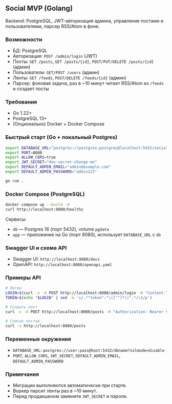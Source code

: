 ## Social MVP (Golang)

Backend: PostgreSQL, JWT-авторизация админа, управление постами и пользователями, парсер RSS/Atom в фоне.

### Возможности
- БД: PostgreSQL
- Авторизация: `POST /admin/login` (JWT)
- Посты: `GET /posts`, `GET /posts/{id}`, `POST/PUT/DELETE /posts/{id}` (админ)
- Пользователи: `GET/POST /users` (админ)
- Ленты: `GET /feeds`, `POST/DELETE /feeds/{id}` (админ)
- Парсер: фоновая задача, раз в ~10 минут читает RSS/Atom из `/feeds` и создает посты

### Требования
- Go 1.22+
- PostgreSQL 13+
- (Опционально) Docker + Docker Compose

### Быстрый старт (Go + локальный Postgres)

```bash
export DATABASE_URL="postgres://postgres:postgres@localhost:5432/social?sslmode=disable"
export PORT=8080
export ALLOW_CORS=true
export JWT_SECRET="dev-secret-change-me"
export DEFAULT_ADMIN_EMAIL="admin@example.com"
export DEFAULT_ADMIN_PASSWORD="admin123"

go run .
```

### Docker Compose (PostgreSQL)

```bash
docker compose up --build -d
curl http://localhost:8080/healthz
```

Сервисы:
- `db` — Postgres 16 (порт 5432), volume `pgdata`
- `app` — приложение на Go (порт 8080), использует `DATABASE_URL` c `db`

### Swagger UI и схема API
- Swagger UI: `http://localhost:8080/docs`
- OpenAPI: `http://localhost:8080/openapi.yaml`

### Примеры API
```bash
# Логин
LOGIN=$(curl -s -X POST http://localhost:8080/admin/login -H "Content-Type: application/json" -d '{"email":"admin@example.com","password":"admin123"}')
TOKEN=$(echo "$LOGIN" | sed -n 's/.*"token":"\([^"]*\)".*/\1/p')

# Создать пост
curl -s -X POST http://localhost:8080/posts -H "Authorization: Bearer $TOKEN" -H "Content-Type: application/json" -d '{"title":"Hello","content":"World"}'

# Список постов
curl -s http://localhost:8080/posts
```

### Переменные окружения
- `DATABASE_URL`: `postgres://user:pass@host:5432/dbname?sslmode=disable`
- `PORT`, `ALLOW_CORS`, `JWT_SECRET`, `DEFAULT_ADMIN_EMAIL`, `DEFAULT_ADMIN_PASSWORD`

### Примечания
- Миграции выполняются автоматически при старте.
- Воркер парсит ленты раз в ~10 минут.
- Перед продакшеном замените `JWT_SECRET` и пароли.